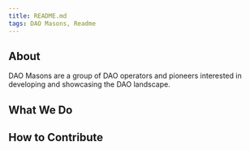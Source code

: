 ```yaml
---
title: README.md
tags: DAO Masons, Readme
---
```


## About
DAO Masons are a group of DAO operators and pioneers interested in developing and showcasing the DAO landscape.

## What We Do

## How to Contribute
